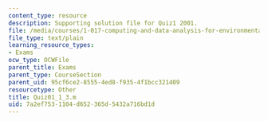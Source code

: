 ```yaml
---
content_type: resource
description: Supporting solution file for Quiz1 2001.
file: /media/courses/1-017-computing-and-data-analysis-for-environmental-applications-fall-2003/7a2ef7531104d652365d5432a716bd1d_Quiz01_1_3.m
file_type: text/plain
learning_resource_types:
- Exams
ocw_type: OCWFile
parent_title: Exams
parent_type: CourseSection
parent_uid: 95cf6ce2-8555-4ed8-f935-4f1bcc321409
resourcetype: Other
title: Quiz01_1_3.m
uid: 7a2ef753-1104-d652-365d-5432a716bd1d
---
```


